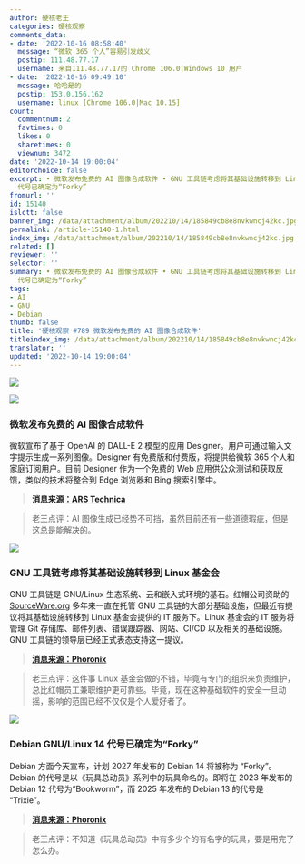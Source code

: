 ```yaml
---
author: 硬核老王
categories: 硬核观察
comments_data:
- date: '2022-10-16 08:58:40'
  message: “微软 365 个人”容易引发歧义
  postip: 111.48.77.17
  username: 来自111.48.77.17的 Chrome 106.0|Windows 10 用户
- date: '2022-10-16 09:49:10'
  message: 哈哈是的
  postip: 153.0.156.162
  username: linux [Chrome 106.0|Mac 10.15]
count:
  commentnum: 2
  favtimes: 0
  likes: 0
  sharetimes: 0
  viewnum: 3472
date: '2022-10-14 19:00:04'
editorchoice: false
excerpt: • 微软发布免费的 AI 图像合成软件 • GNU 工具链考虑将其基础设施转移到 Linux 基金会 • Debian GNU/Linux 14
  代号已确定为“Forky”
fromurl: ''
id: 15140
islctt: false
banner_img: /data/attachment/album/202210/14/185849cb8e8nvkwncj42kc.jpg
permalink: /article-15140-1.html
index_img: /data/attachment/album/202210/14/185849cb8e8nvkwncj42kc.jpg
related: []
reviewer: ''
selector: ''
summary: • 微软发布免费的 AI 图像合成软件 • GNU 工具链考虑将其基础设施转移到 Linux 基金会 • Debian GNU/Linux 14
  代号已确定为“Forky”
tags:
- AI
- GNU
- Debian
thumb: false
title: '硬核观察 #789 微软发布免费的 AI 图像合成软件'
titleindex_img: /data/attachment/album/202210/14/185849cb8e8nvkwncj42kc.jpg
translator: ''
updated: '2022-10-14 19:00:04'
---
```


![](/data/attachment/album/202210/14/185849cb8e8nvkwncj42kc.jpg)


![](/data/attachment/album/202210/14/185901g8hemhyhj6fv7hh6.jpg)


### 微软发布免费的 AI 图像合成软件


微软宣布了基于 OpenAI 的 DALL-E 2 模型的应用 Designer。用户可通过输入文字提示生成一系列图像。Designer 有免费版和付费版，将提供给微软 365 个人和家庭订阅用户。目前 Designer 作为一个免费的 Web 应用供公众测试和获取反馈，类似的技术将整合到 Edge 浏览器和 Bing 搜索引擎中。



> 
> **[消息来源：ARS Technica](https://arstechnica.com/information-technology/2022/10/microsoft-integrates-ai-image-generator-into-edge-bing-and-a-new-app/)**
> 
> 
> 



> 
> 老王点评：AI 图像生成已经势不可挡，虽然目前还有一些道德瑕疵，但是这总是能解决的。
> 
> 
> 


![](/data/attachment/album/202210/14/185918spgfhr4mzvhginie.jpg)


### GNU 工具链考虑将其基础设施转移到 Linux 基金会


GNU 工具链是 GNU/Linux 生态系统、云和嵌入式环境的基石。红帽公司资助的 [SourceWare.org](http://sourceware.org/) 多年来一直在托管 GNU 工具链的大部分基础设施，但最近有提议将其基础设施转移到 Linux 基金会提供的 IT 服务下。Linux 基金会的 IT 服务将管理 Git 存储库、邮件列表、错误跟踪器、网站、CI/CD 以及相关的基础设施。GNU 工具链的领导层已经正式表态支持这一提议。



> 
> **[消息来源：Phoronix](https://www.phoronix.com/news/GNU-Toolchain-Leaders-LF-IT)**
> 
> 
> 



> 
> 老王点评：这件事 Linux 基金会做的不错，毕竟有专门的组织来负责维护，总比红帽员工兼职维护更可靠些。毕竟，现在这种基础软件的安全一旦动摇，影响的范围已经不仅仅是个人爱好者了。
> 
> 
> 


![](/data/attachment/album/202210/14/185934kk9d5ee4e44nwpko.jpg)


### Debian GNU/Linux 14 代号已确定为“Forky”


Debian 方面今天宣布，计划 2027 年发布的 Debian 14 将被称为 “Forky”。Debian 的代号是以《玩具总动员》系列中的玩具命名的。即将在 2023 年发布的 Debian 12 代号为“Bookworm”，而 2025 年发布的 Debian 13 的代号是 “Trixie”。



> 
> **[消息来源：Phoronix](https://www.phoronix.com/news/Debian-14-Forky)**
> 
> 
> 



> 
> 老王点评：不知道《玩具总动员》中有多少个的有名字的玩具，要是用完了怎么办。
> 
> 
>